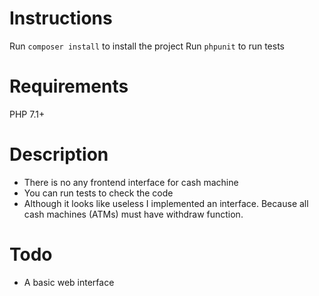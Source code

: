 # Instructions
Run `composer install` to install the project
Run `phpunit` to run tests

# Requirements
PHP 7.1+

# Description
* There is no any frontend interface for cash machine
* You can run tests to check the code
* Although it looks like useless I implemented an interface. Because all cash machines (ATMs) must have withdraw function.

# Todo
* A basic web interface
